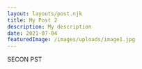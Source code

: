 ```yaml
---
layout: layouts/post.njk
title: My Post 2
description: My description
date: 2021-07-04
featuredImage: /images/uploads/image1.jpg
---
```


SECON PST


